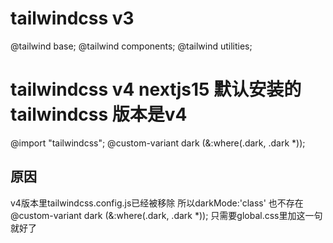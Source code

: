 # tailwindcss v3
@tailwind base;
@tailwind components;
@tailwind utilities;


# tailwindcss v4   nextjs15 默认安装的tailwindcss 版本是v4
@import "tailwindcss";
@custom-variant dark (&:where(.dark, .dark *));

## 原因
v4版本里tailwindcss.config.js已经被移除  所以darkMode:'class' 也不存在  
@custom-variant dark (&:where(.dark, .dark *));  只需要global.css里加这一句就好了
